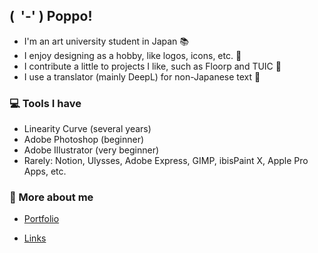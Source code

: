 ## ( &nbsp;'-' ) Poppo!

- I'm an art university student in Japan 📚
- I enjoy designing as a hobby, like logos, icons, etc. 🎨
- I contribute a little to projects I like, such as Floorp and TUIC 🪼
- I use a translator (mainly DeepL) for non-Japanese text 🫠

### 💻 Tools I have

- Linearity Curve (several years)
- Adobe Photoshop (beginner)
- Adobe Illustrator (very beginner)
- Rarely: Notion, Ulysses, Adobe Express, GIMP, ibisPaint X, Apple Pro Apps, etc.

### 👋 More about me

- [Portfolio](https://cutterknife.studio.site/)

- [Links](https://potofu.me/cutterknife/)
